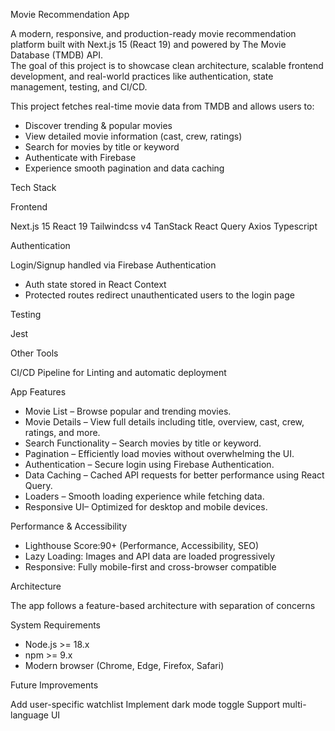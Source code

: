 Movie Recommendation App  

A modern, responsive, and production-ready movie recommendation platform built with Next.js 15 (React 19)  and powered by The Movie Database (TMDB) API.  
The goal of this project is to showcase clean architecture, scalable frontend development, and real-world practices like authentication, state management, testing, and CI/CD.  


This project fetches real-time movie data from TMDB and allows users to:  

- Discover trending & popular movies  
- View detailed movie information (cast, crew, ratings)  
- Search for movies by title or keyword  
- Authenticate with Firebase  
- Experience smooth pagination and data caching

Tech Stack

Frontend

Next.js 15
React 19
Tailwindcss v4
TanStack React Query 
Axios
Typescript

Authentication

Login/Signup handled via Firebase Authentication
- Auth state stored in React Context
- Protected routes redirect unauthenticated users to the login page


Testing

Jest

Other Tools

CI/CD Pipeline for Linting and automatic deployment

App Features

- Movie List – Browse popular and trending movies.
- Movie Details – View full details including title, overview, cast, crew, ratings, and more.
- Search Functionality – Search movies by title or keyword.
- Pagination – Efficiently load movies without overwhelming the UI.
- Authentication – Secure login using Firebase Authentication.
- Data Caching – Cached API requests for better performance using React Query.
- Loaders – Smooth loading experience while fetching data.
- Responsive UI– Optimized for desktop and mobile devices.

Performance & Accessibility
  
- Lighthouse Score:90+ (Performance, Accessibility, SEO)
- Lazy Loading: Images and API data are loaded progressively
- Responsive: Fully mobile-first and cross-browser compatible

  
Architecture
  
  The app follows a feature-based architecture with separation of concerns

System Requirements
  
- Node.js >= 18.x  
- npm >= 9.x  
- Modern browser (Chrome, Edge, Firefox, Safari)

Future Improvements
  
  Add user-specific watchlist
  Implement dark mode toggle
  Support multi-language UI
  

